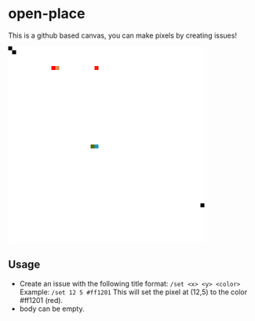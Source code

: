 # open-place

This is a github based canvas, you can make pixels by creating issues!

![alt](data/rendered.png)

## Usage
* Create an issue with the following title format:
`/set <x> <y> <color>`
Example:
`/set 12 5 #ff1201`
This will set the pixel at (12,5) to the color #ff1201 (red). 
* body can be empty.

